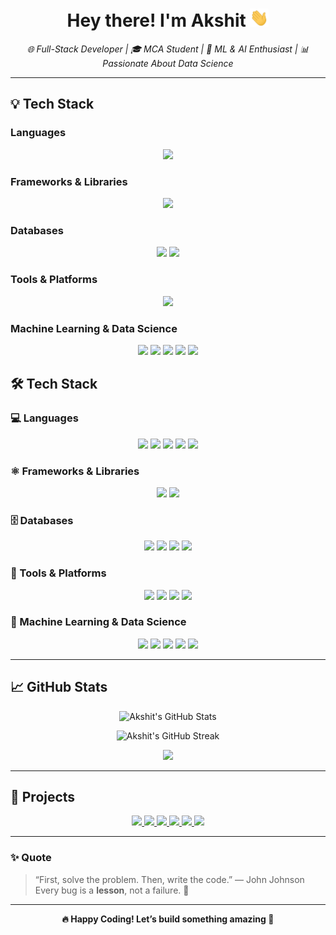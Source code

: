 <h1 align="center">Hey there! I'm Akshit <img src="https://raw.githubusercontent.com/ABSphreak/ABSphreak/master/gifs/Hi.gif" width="30px"></h1>

<p align="center"><i>🌐 Full-Stack Developer | 🎓 MCA Student | 🤖 ML & AI Enthusiast | 📊 Passionate About Data Science</i></p>

---
## 💡 Tech Stack 

### Languages 
<p align="center"> 
  <img src="https://skillicons.dev/icons?i=python,java,c,cpp,php&theme=dark" /> 
</p> 

### Frameworks & Libraries 
<p align="center"> 
  <img src="https://skillicons.dev/icons?i=django,bootstrap&theme=dark" /> 
</p> 

### Databases 
<p align="center"> 
  <img src="https://skillicons.dev/icons?i=mysql,mongo,postgres&theme=dark" /> 
  <img src="https://cdn.jsdelivr.net/gh/devicons/devicon/icons/oracle/oracle-original.svg" width="50" />
</p> 

### Tools & Platforms 
<p align="center"> 
  <img src="https://skillicons.dev/icons?i=git,github,vscode,linux&theme=dark" /> 
</p> 

### Machine Learning & Data Science 
<div align="center">
  <img src="https://cdn.jsdelivr.net/gh/devicons/devicon/icons/numpy/numpy-original.svg" width="40" />
  <img src="https://cdn.jsdelivr.net/gh/devicons/devicon/icons/pandas/pandas-original.svg" width="40" />
  <img src="https://cdn.jsdelivr.net/gh/devicons/devicon/icons/matplotlib/matplotlib-original.svg" width="40" />
  <img src="https://cdn.jsdelivr.net/gh/devicons/devicon/icons/tensorflow/tensorflow-original.svg" width="40" />
  <img src="https://cdn.jsdelivr.net/gh/devicons/devicon/icons/pytorch/pytorch-original.svg" width="40" />
</div>
<!-- <p align="center"> 
  <img src="https://img.shields.io/badge/Numpy-013243?style=for-the-badge&logo=numpy&logoColor=white" /> 
  <img src="https://img.shields.io/badge/Pandas-150458?style=for-the-badge&logo=pandas&logoColor=white" /> 
  <img src="https://img.shields.io/badge/Matplotlib-2060a8?style=for-the-badge&logo=matplotlib&logoColor=white" /> 
  <img src="https://img.shields.io/badge/TensorFlow-FF6F00?style=for-the-badge&logo=tensorflow&logoColor=white" /> 
  <img src="https://img.shields.io/badge/PyTorch-EE4C2C?style=for-the-badge&logo=pytorch&logoColor=white" /> 
</p> -->

## 🛠️ Tech Stack  

### 💻 Languages  
<div align="center">
  <img src="https://cdn.jsdelivr.net/gh/devicons/devicon/icons/python/python-original.svg" width="40" />
  <img src="https://cdn.jsdelivr.net/gh/devicons/devicon/icons/java/java-original.svg" width="40" />
  <img src="https://cdn.jsdelivr.net/gh/devicons/devicon/icons/c/c-original.svg" width="40" />
  <img src="https://cdn.jsdelivr.net/gh/devicons/devicon/icons/cplusplus/cplusplus-original.svg" width="40" />
  <img src="https://cdn.jsdelivr.net/gh/devicons/devicon/icons/php/php-original.svg" width="40" />
</div>  

### ⚛️ Frameworks & Libraries  
<div align="center">
  <img src="https://cdn.jsdelivr.net/gh/devicons/devicon/icons/django/django-plain.svg" width="40" />
  <img src="https://cdn.jsdelivr.net/gh/devicons/devicon/icons/bootstrap/bootstrap-original.svg" width="40" />
</div>  

### 🗄️ Databases  
<div align="center">
  <img src="https://cdn.jsdelivr.net/gh/devicons/devicon/icons/mysql/mysql-original.svg" width="40" />
  <img src="https://cdn.jsdelivr.net/gh/devicons/devicon/icons/mongodb/mongodb-original.svg" width="40" />
  <img src="https://cdn.jsdelivr.net/gh/devicons/devicon/icons/postgresql/postgresql-original.svg" width="40" />
  <img src="https://cdn.jsdelivr.net/gh/devicons/devicon/icons/oracle/oracle-original.svg" width="40" />
</div>  

### 🧰 Tools & Platforms  
<div align="center">
  <img src="https://cdn.jsdelivr.net/gh/devicons/devicon/icons/git/git-original.svg" width="40" />
  <img src="https://cdn.jsdelivr.net/gh/devicons/devicon/icons/github/github-original.svg" width="40" />
  <img src="https://cdn.jsdelivr.net/gh/devicons/devicon/icons/vscode/vscode-original.svg" width="40" />
  <img src="https://cdn.jsdelivr.net/gh/devicons/devicon/icons/linux/linux-original.svg" width="40" />
</div>  

### 🤖 Machine Learning & Data Science  
<div align="center">
  <img src="https://cdn.jsdelivr.net/gh/devicons/devicon/icons/numpy/numpy-original.svg" width="40" />
  <img src="https://cdn.jsdelivr.net/gh/devicons/devicon/icons/pandas/pandas-original.svg" width="40" />
  <img src="https://cdn.jsdelivr.net/gh/devicons/devicon/icons/matplotlib/matplotlib-original.svg" width="40" />
  <img src="https://cdn.jsdelivr.net/gh/devicons/devicon/icons/tensorflow/tensorflow-original.svg" width="40" />
  <img src="https://cdn.jsdelivr.net/gh/devicons/devicon/icons/pytorch/pytorch-original.svg" width="40" />
</div>

---

## 📈 GitHub Stats

<p align="center">
  <img src="https://github-readme-stats.vercel.app/api?username=SonaniAkshit&show_icons=true&theme=dark&count_private=true&include_all_commits=true&hide=prs,issues" alt="Akshit's GitHub Stats"/>
</p>

<p align="center">
  <img src="https://github-readme-streak-stats.herokuapp.com/?user=SonaniAkshit&theme=dark" alt="Akshit's GitHub Streak"/>
</p>

<p align="center">
  <img src="https://github-readme-stats.vercel.app/api/top-langs/?username=SonaniAkshit&layout=pie&theme=dark&langs_count=15&hide=php,html,css,javascript" />
</p>

---

## 🚀 Projects

<p align="center">
  <a href="https://github.com/SonaniAkshit/university-chatbot-console">
    <img src="https://github-readme-stats.vercel.app/api/pin/?username=SonaniAkshit&repo=university-chatbot-console&theme=dark" />
  </a>
  <a href="https://github.com/SonaniAkshit/university-chatbot-web">
    <img src="https://github-readme-stats.vercel.app/api/pin/?username=SonaniAkshit&repo=university-chatbot-web&theme=dark" />
  </a>
  <a href="https://github.com/SonaniAkshit/Books-Rating-Review-Python-Django">
    <img src="https://github-readme-stats.vercel.app/api/pin/?username=SonaniAkshit&repo=Books-Rating-Review-Python-Django&theme=dark" />
  </a>
  <a href="https://github.com/SonaniAkshit/Bookstore-JspServlet">
    <img src="https://github-readme-stats.vercel.app/api/pin/?username=SonaniAkshit&repo=Bookstore-JspServlet&theme=dark" />
  </a>
  <a href="https://github.com/SonaniAkshit/e-commerce-clothstore-system-PHP">
    <img src="https://github-readme-stats.vercel.app/api/pin/?username=SonaniAkshit&repo=e-commerce-clothstore-system-PHP&theme=dark" />
  </a>
  <a href="https://github.com/SonaniAkshit/Car-Booking-System-PHP">
    <img src="https://github-readme-stats.vercel.app/api/pin/?username=SonaniAkshit&repo=Car-Booking-System-PHP&theme=dark" />
  </a>
</p>

---

### ✨ Quote

> “First, solve the problem. Then, write the code.” — John Johnson  
> Every bug is a **lesson**, not a failure. 👾

---

<p align="center"><b>🔥 Happy Coding! Let’s build something amazing 🚀</b></p>
